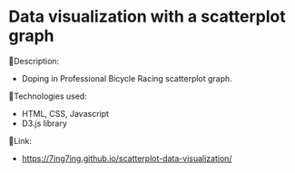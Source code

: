 #  Data visualization with a scatterplot graph

:page_facing_up:Description:

- Doping in Professional Bicycle Racing scatterplot graph.

:wrench:Technologies used:

- HTML, CSS, Javascript
- D3.js library


:link:Link:
- https://7ing7ing.github.io/scatterplot-data-visualization/
